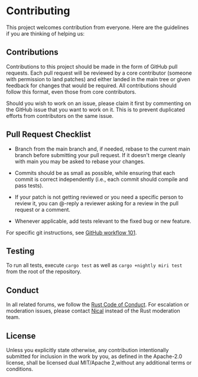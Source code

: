 # Contributing

This project welcomes contribution from everyone. Here are the guidelines if you are
thinking of helping us:

## Contributions

Contributions to this project should be made in the form of GitHub pull requests.
Each pull request will be reviewed by a core contributor (someone with
permission to land patches) and either landed in the main tree or
given feedback for changes that would be required.
All contributions should follow this format, even those from core contributors.

Should you wish to work on an issue, please claim it first by commenting on
the GitHub issue that you want to work on it. This is to prevent duplicated
efforts from contributors on the same issue.

## Pull Request Checklist

- Branch from the main branch and, if needed, rebase to the current main
  branch before submitting your pull request. If it doesn't merge cleanly with
  main you may be asked to rebase your changes.

- Commits should be as small as possible, while ensuring that each commit is
  correct independently (i.e., each commit should compile and pass tests).

- If your patch is not getting reviewed or you need a specific person to review
  it, you can @-reply a reviewer asking for a review in the pull request or a
  comment.

- Whenever applicable, add tests relevant to the fixed bug or new feature.

For specific git instructions, see [GitHub workflow 101](https://github.com/servo/servo/wiki/Github-workflow).

## Testing

To run all tests, execute `cargo test` as well as `cargo +nightly miri test` from the root of the repository.

## Conduct

In all related forums, we follow the [Rust Code of Conduct](http://www.rust-lang.org/conduct.html).
For escalation or moderation issues, please contact [Nical](https://github.com/nical) instead of the Rust moderation team.

## License

Unless you explicitly state otherwise, any contribution intentionally submitted for inclusion in the work by you, as defined in the Apache-2.0 license, shall be licensed dual MIT/Apache 2,without any additional terms or conditions.

